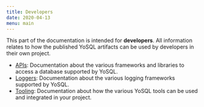 ```yaml
---
title: Developers
date: 2020-04-13
menu: main
---
```


This part of the documentation is intended for **developers**. All information relates to how the published YoSQL artifacts can be used by developers in their own project.

- [APIs](api/index.asciidoc): Documentation about the various frameworks and libraries to access a database 
  supported by YoSQL.
- [Loggers](logging/index.asciidoc): Documentation about the various logging frameworks supported by YoSQL.
- [Tooling](tooling/index.asciidoc): Documentation about how the various YoSQL tools can be used and integrated in 
  your project.

